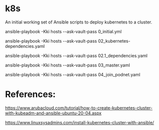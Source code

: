 # k8s
An initial working set of Ansible scripts to deploy kubernetes to a cluster.

ansible-playbook -Kki hosts --ask-vault-pass 0_initial.yml

ansible-playbook -Kki hosts --ask-vault-pass 02_kubernetes-dependencies.yaml

ansible-playbook -Kki hosts --ask-vault-pass 02.1_dependencies.yaml

ansible-playbook -Kki hosts --ask-vault-pass 03_master.yaml

ansible-playbook -Kki hosts --ask-vault-pass 04_join_podnet.yaml


# References:
https://www.arubacloud.com/tutorial/how-to-create-kubernetes-cluster-with-kubeadm-and-ansible-ubuntu-20-04.aspx

https://www.linuxsysadmins.com/install-kubernetes-cluster-with-ansible/
